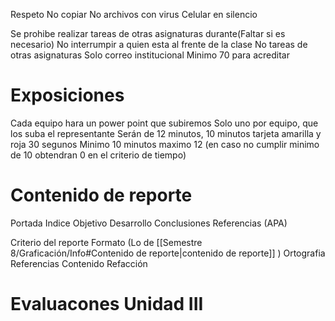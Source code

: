 Respeto
No copiar
No archivos con virus
Celular en silencio

Se prohibe realizar tareas de otras asignaturas durante(Faltar si es necesario)
No interrumpir a quien esta al frente de la clase
No tareas de otras asignaturas
Solo correo institucional
Minimo 70 para acreditar



# Exposiciones
Cada equipo hara un power point que subiremos
Solo uno por equipo, que los suba el representante
Serán de 12 minutos, 10 minutos tarjeta amarilla y roja 30 segunos
Minimo 10 minutos maximo 12 (en caso no cumplir minimo de 10 obtendran 0 en el criterio de tiempo)

# Contenido de reporte
Portada
Indice
Objetivo
Desarrollo
Conclusiones
Referencias (APA)


Criterio del reporte
Formato (Lo de [[Semestre 8/Graficación/Info#Contenido de reporte|contenido de reporte]] )
Ortografia
Referencias
Contenido
Refacción 

# Evaluacones Unidad III
